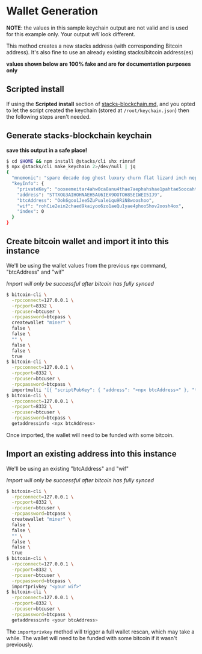 # Wallet Generation

**NOTE**: the values in this sample keychain output are not valid and is used for this example only. Your output _will_ look different.

This method creates a new stacks address (with corresponding Bitcoin address).
It's also fine to use an already existing stacks/bitcoin address(es)

**values shown below are 100% fake and are for documentation purposes only**

## Scripted install

If using the **Scripted install** section of [stacks-blockchain.md](./stacks-blockchain.md), and you opted to let the script created the keychain (stored at `/root/keychain.json`) then the following steps aren't needed.

## Generate stacks-blockchain keychain

**save this output in a safe place!**

```bash
$ cd $HOME && npm install @stacks/cli shx rimraf
$ npx @stacks/cli make_keychain 2>/dev/null | jq
{
  "mnemonic": "spare decade dog ghost luxury churn flat lizard inch nephew nut drop huge divert mother soccer father zebra resist later twin vocal slender detail",
  "keyInfo": {
    "privateKey": "ooxeemeitar4ahw0ca8anu4thae7aephahshae1pahtae5oocahthahho4ahn7eici",
    "address": "STTXOG3AIHOHNAEH5AU6IEX9OOTOH8SEIWEI5IJ9",
    "btcAddress": "Ook6goo1Jee5ZuPualeiqu9RiN8wooshoo",
    "wif": "rohCie2ein2chaed9kaiyoo6zo1aeQu1yae4phooShov2oosh4ox",
    "index": 0
  }
}
```

## Create bitcoin wallet and import it into this instance

We'll be using the wallet values from the previous `npx` command, "btcAddress" and "wif"

_Import will only be successful after bitcoin has fully synced_

```bash
$ bitcoin-cli \
  -rpcconnect=127.0.0.1 \
  -rpcport=8332 \
  -rpcuser=btcuser \
  -rpcpassword=btcpass \
  createwallet "miner" \
  false \
  false \
  "" \
  false \
  false \
  true
$ bitcoin-cli \
  -rpcconnect=127.0.0.1 \
  -rpcport=8332 \
  -rpcuser=btcuser \
  -rpcpassword=btcpass \
  importmulti '[{ "scriptPubKey": { "address": "<npx btcAddress>" }, "timestamp":"now", "keys": [ "<npx wif>" ]}]' '{"rescan": true}'
$ bitcoin-cli \
  -rpcconnect=127.0.0.1 \
  -rpcport=8332 \
  -rpcuser=btcuser \
  -rpcpassword=btcpass \
  getaddressinfo <npx btcAddress>
```

Once imported, the wallet will need to be funded with some bitcoin.

## Import an existing address into this instance

We'll be using an existing "btcAddress" and "wif"

_Import will only be successful after bitcoin has fully synced_

```bash
$ bitcoin-cli \
  -rpcconnect=127.0.0.1 \
  -rpcport=8332 \
  -rpcuser=btcuser \
  -rpcpassword=btcpass \
  createwallet "miner" \
  false \
  false \
  "" \
  false \
  false \
  true
$ bitcoin-cli \
  -rpcconnect=127.0.0.1 \
  -rpcport=8332 \
  -rpcuser=btcuser \
  -rpcpassword=btcpass \
  importprivkey "<your wif>"
$ bitcoin-cli \
  -rpcconnect=127.0.0.1 \
  -rpcport=8332 \
  -rpcuser=btcuser \
  -rpcpassword=btcpass \
  getaddressinfo <your btcAddress>
```

The `importprivkey` method will trigger a full wallet rescan, which may take a while. The wallet will need to be funded with some bitcoin if it wasn't previously.
